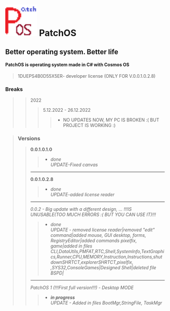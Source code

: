 # <img src="logo.png" style="width:100px"> **PatchOS** 
## Better operating system. Better life
#### PatchOS is operating system made in C# with Cosmos OS
 
>1DUEPS4B0D55X5ER- developer license (ONLY FOR V.0.0.1.0.2.8)  
### Breaks
>>2022
>>>5.12.2022 - 26.12.2022
>>>> - NO UPDATES NOW, MY PC IS BROKEN :( BUT PROJECT IS WORKING :)

>### Versions
>>**0.0.1.0.1.0**
>>> + *done*  
>>>*UPDATE-Fixed canvas*
>>-----
>>**0.0.1.0.2.8**
>>> + *done*  
>>>*UPDATE-added license reader*
>>-----
>>*0.0.2 - Big update with a different design, ... !!!IS UNUSABLE(TOO MUCH ERRORS :( BUT YOU CAN USE IT)!!!*
>>> + *done*  
>>>*UPDATE - removed license reader|removed "edit" command|added mouse, GUI desktop, forms, RegistryEditor|added commands pixelfix, game|added in files CLI,DataUtils,PMFAT,RTC,Shell,SystemInfo,TextGraphics,Runner,CPU,MEMORY,Instruction,Instructions,shutdownSHRTCT,explorerSHRTCT,pixelfix, ,SYS32,ConsoleGames|Designed Shell|deleted file BSPD|*
>>-----
>>*PatchOS 1 (!!!First full version!!!) - Desktop MODE*
>>> + ***in progress***  
>>>*UPDATE - Added in files BootMgr,StringFile, TaskMgr*  
